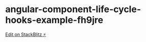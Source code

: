 # angular-component-life-cycle-hooks-example-fh9jre

[Edit on StackBlitz ⚡️](https://stackblitz.com/edit/angular-component-life-cycle-hooks-example-fh9jre)
